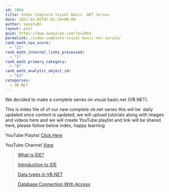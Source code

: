 ```yaml
---
id: 1064
title: Index Complete Visual Basic .NET Series
date: 2021-01-02T07:01:19+00:00
author: kaustubh
layout: post
guid: https://www.swayalgo.com/?p=1064
permalink: /index-complete-visual-basic-net-series/
rank_math_seo_score:
  - "22"
rank_math_internal_links_processed:
  - "1"
rank_math_primary_category:
  - "8"
rank_math_analytic_object_id:
  - "63"
categories:
  - VB.NET
---
```

We decided to make a complete series on visual basic.net (VB.NET).

This is index file of of our new complete vb.net series this will be&nbsp; daily updated once content is updated, we will upload tutorials along with images and videos here and we will create YouTube playlist and link will be shared here, please follow below index, happy learning

YouTube Playlist <a aria-label="Click Here (opens in a new tab)" href="https://www.youtube.com/playlist?list=PLOO3sLziWSxa0MO2x1r-7BQyfQX7vtomf" target="_blank" rel="noreferrer noopener" class="rank-math-link">Click Here</a>

YouTube Channel <a href="https://www.swayalgo.com/youtube" target="_blank" aria-label="View (opens in a new tab)" rel="noreferrer noopener" class="rank-math-link">View</a>

> <a aria-label=" (opens in a new tab)" href="https://www.swayalgo.com/visual-studio-ide/" target="_blank" rel="noreferrer noopener" class="rank-math-link">What is IDE?</a>

>  <a aria-label=" Introduction to IDE (opens in a new tab)" href="https://www.swayalgo.com/introduction-to-ide/" target="_blank" rel="noreferrer noopener" class="rank-math-link">Introduction to IDE</a>

> <a aria-label="Data types in VB.NET (opens in a new tab)" href="https://www.swayalgo.com/data-types-in-vb-net/" target="_blank" rel="noreferrer noopener" class="rank-math-link">Data types in VB.NET</a>

> <a href="https://www.swayalgo.com/how-to-connect-microsoft-access-database-to-vb-net-in-visual-studio/" target="_blank" aria-label="Database Connection With Access (opens in a new tab)" rel="noreferrer noopener" class="rank-math-link">Database Connection With Access</a>
